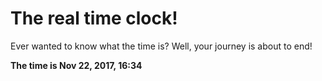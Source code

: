 # The real time clock!

Ever wanted to know what the time is? Well, your journey is about to end!

**The time is Nov 22, 2017, 16:34**